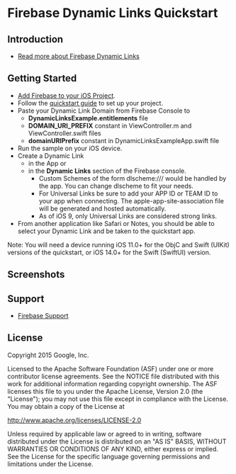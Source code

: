 Firebase Dynamic Links Quickstart
=============================

Introduction
------------

- [Read more about Firebase Dynamic Links](https://firebase.google.com/docs/dynamic-links)

Getting Started
---------------

- [Add Firebase to your iOS Project](https://firebase.google.com/docs/ios/setup).
- Follow the [quickstart guide](https://firebase.google.com) to set up your project.
- Paste your Dynamic Link Domain from Firebase Console to
  - **DynamicLinksExample.entitlements** file
  - **DOMAIN_URI_PREFIX** constant in ViewController.m and ViewController.swift files
  - **domainURIPrefix** constant in DynamicLinksExampleApp.swift file
- Run the sample on your iOS device.
- Create a Dynamic Link 
  - in the App or
  - in the **Dynamic Links** section of the Firebase console.
    - Custom Schemes of the form dlscheme://<data-to-pass>/<to-app> would be handled
      by the app. You can change dlscheme to fit your needs.
    - For Universal Links be sure to add your APP ID or TEAM ID to your app when
      connecting. The apple-app-site-association file will be generated and
      hosted automatically.
    - As of iOS 9, only Universal Links are considered strong links.
- From another application like Safari or Notes, you should be able to select
  your Dynamic Link and be taken to the quickstart app.

Note: You will need a device running iOS 11.0+ for the ObjC and Swift (UIKit)
versions of the quickstart, or iOS 14.0+ for the Swift (SwiftUI) version.

Screenshots
-----------

Support
-------

- [Firebase Support](https://firebase.google.com/support/)

License
-------

Copyright 2015 Google, Inc.

Licensed to the Apache Software Foundation (ASF) under one or more contributor
license agreements.  See the NOTICE file distributed with this work for
additional information regarding copyright ownership.  The ASF licenses this
file to you under the Apache License, Version 2.0 (the "License"); you may not
use this file except in compliance with the License.  You may obtain a copy of
the License at

  http://www.apache.org/licenses/LICENSE-2.0

Unless required by applicable law or agreed to in writing, software
distributed under the License is distributed on an "AS IS" BASIS, WITHOUT
WARRANTIES OR CONDITIONS OF ANY KIND, either express or implied.  See the
License for the specific language governing permissions and limitations under
the License.
